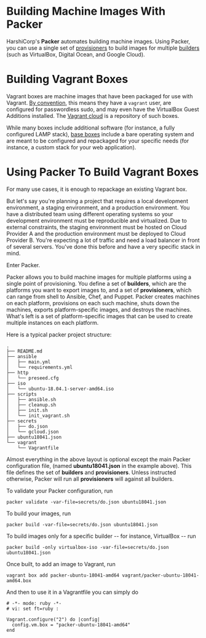 # Building Machine Images With Packer

HarshiCorp's **Packer** automates building machine images. Using Packer, you can use a single set of [provisioners](https://www.packer.io/docs/provisioners) to build images for multiple [builders](https://www.packer.io/docs/builders) (such as VirtualBox, Digital Ocean, and Google Cloud).

# Building Vagrant Boxes

Vagrant boxes are machine images that have been packaged for use with Vagrant. [By convention](https://www.vagrantup.com/docs/boxes/base.html#default-user-settings), this means they have a ```vagrant``` user, are configured for passwordless sudo, and may even have the VirtualBox Guest Additions installed. The [Vagrant cloud](https://app.vagrantup.com/boxes/search?sort=downloads&provider=virtualbox) is a repository of such boxes. 

While many boxes include additional software (for instance, a fully configured LAMP stack), [base boxes](https://www.vagrantup.com/docs/boxes/base.html) include a bare operating system and are meant to be configured and repackaged for your specific needs (for instance, a custom stack for your web application). 


# Using Packer To Build Vagrant Boxes

For many use cases, it is enough to repackage an existing Vagrant box. 

But let's say you're planning a project that requires a local development environment, a staging environment, and a production environment. You have a distributed team using different operating systems so your development environment must be reproducible and virtualized. Due to external constraints, the staging environment must be hosted on Cloud Provider A and the production environment must be deployed to Cloud Provider B. You're expecting a lot of traffic and need a load balancer in front of several servers. You've done this before and have a very specific stack in mind.

Enter Packer. 

Packer allows you to build machine images for multiple platforms using a single point of provisioning. You define a set of **builders**, which are the platforms you want to export images to, and a set of **provisioners**, which can range from shell to Ansible, Chef, and Puppet. Packer creates machines on each platform, provisions on each such machine, shuts down the machines, exports platform-specific images, and destroys the machines. What's left is a set of platform-specific images that can be used to create multiple instances on each platform.

Here is a typical packer project structure:

```
.
├── README.md
├── ansible
│   ├── main.yml
│   └── requirements.yml
├── http
│   └── preseed.cfg
├── iso
│   └── ubuntu-18.04.1-server-amd64.iso
├── scripts
│   ├── ansible.sh
│   ├── cleanup.sh
│   ├── init.sh
│   └── init_vagrant.sh
├── secrets
│   ├── do.json
│   └── gcloud.json
├── ubuntu18041.json
└── vagrant
    └── Vagrantfile
```

Almost everything in the above layout is optional except the main Packer configuration file, (named **ubuntu18041.json** in the example above). This file defines the set of **builders** and **provisioners**. Unless instructed otherwise, Packer will run all **provisioners** will against all builders.

To validate your Packer configuration, run

```
packer validate -var-file=secrets/do.json ubuntu18041.json
```

To build your images, run

```
packer build -var-file=secrets/do.json ubuntu18041.json
```

To build images only for a specific builder -- for instance, VirtualBox -- run

```
packer build -only virtualbox-iso -var-file=secrets/do.json ubuntu18041.json
```

Once built, to add an image to Vagrant, run

```
vagrant box add packer-ubuntu-18041-amd64 vagrant/packer-ubuntu-18041-amd64.box
```

And then to use it in a Vagrantfile you can simply do

```
# -*- mode: ruby -*-
# vi: set ft=ruby :

Vagrant.configure("2") do |config|
  config.vm.box = "packer-ubuntu-18041-amd64"
end
```
